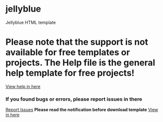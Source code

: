 # jellyblue
Jellyblue HTML template
# Please note that the support is not available for free templates or projects. The Help file is the general help template for free projects!
<a href="https://wedevcode.github.io/jellyblue/help" target="_blank">View help in here</a>
### If you found bugs or errors, please report issues in there
<a href="https://github.com/wedevcode/jellyblue/issues/" target="_blank">Report Issues</a>
**Please read the notification before download template**
<a href="https://github.com/wedevcode/jellyblue/issues/1" target="_blank">View in here</a>

